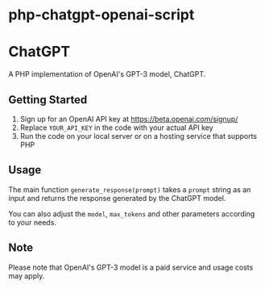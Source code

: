 # php-chatgpt-openai-script

# ChatGPT

A PHP implementation of OpenAI's GPT-3 model, ChatGPT. 

## Getting Started

1. Sign up for an OpenAI API key at https://beta.openai.com/signup/
2. Replace `YOUR_API_KEY` in the code with your actual API key
3. Run the code on your local server or on a hosting service that supports PHP

## Usage

The main function `generate_response(prompt)` takes a `prompt` string as an input and returns the response generated by the ChatGPT model.

You can also adjust the `model`, `max_tokens` and other parameters according to your needs.

## Note

Please note that OpenAI's GPT-3 model is a paid service and usage costs may apply.